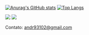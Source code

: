 [![Anurag's GitHub stats](https://github-readme-stats.vercel.app/api?username=AndreLucas9310&theme=github_dark&count_private=true&show_icons=true)](https://github.com/anuraghazra/github-readme-stats)
[![Top Langs](https://github-readme-stats.vercel.app/api/top-langs/?username=AndreLucas9310&layout=compact&theme=github_dark)](https://github.com/anuraghazra/github-readme-stats)


<image src="https://img.shields.io/badge/Gmail-D14836?style=for-the-badge&logo=gmail&logoColor=white"/>
<image src=" https://img.shields.io/badge/WhatsApp-25D366?style=for-the-badge&logo=whatsapp&logoColor=white"/>



Contato: andr93102@gmail.com
